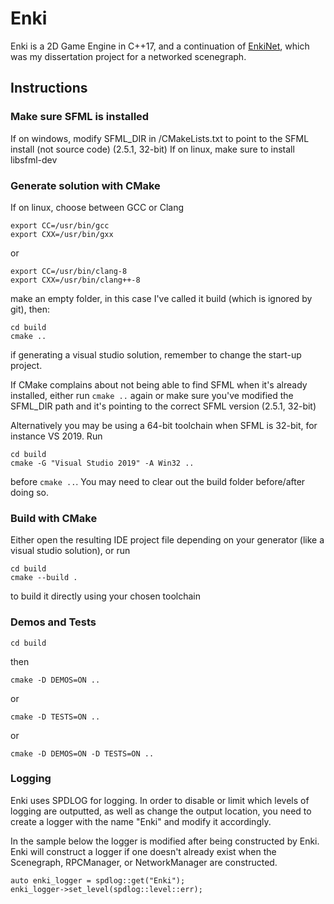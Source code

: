 # Enki
Enki is a 2D Game Engine in C++17, and a continuation of [EnkiNet](https://github.com/Zephilinox/EnkiNet), which was my dissertation project for a networked scenegraph.

## Instructions
### Make sure SFML is installed
If on windows, modify SFML_DIR in /CMakeLists.txt to point to the SFML install (not source code) (2.5.1, 32-bit)
If on linux, make sure to install libsfml-dev

### Generate solution with CMake

If on linux, choose between GCC or Clang

````
export CC=/usr/bin/gcc
export CXX=/usr/bin/gxx
````

or

````
export CC=/usr/bin/clang-8
export CXX=/usr/bin/clang++-8
````

make an empty folder, in this case I've called it build (which is ignored by git), then:


````
cd build
cmake ..
````

if generating a visual studio solution, remember to change the start-up project.

If CMake complains about not being able to find SFML when it's already installed, either run `cmake ..` again or make sure you've modified the SFML_DIR path and it's pointing to the correct SFML version (2.5.1, 32-bit)

Alternatively you may be using a 64-bit toolchain when SFML is 32-bit, for instance VS 2019. Run

````
cd build
cmake -G "Visual Studio 2019" -A Win32 ..
````

before `cmake ..`. You may need to clear out the build folder before/after doing so.

### Build with CMake
Either open the resulting IDE project file depending on your generator (like a visual studio solution), or run

````
cd build
cmake --build .
````

to build it directly using your chosen toolchain

### Demos and Tests

`cd build`

then

`cmake -D DEMOS=ON ..`

or

`cmake -D TESTS=ON ..`

or

`cmake -D DEMOS=ON -D TESTS=ON ..`

### Logging

Enki uses SPDLOG for logging. In order to disable or limit which levels of logging are outputted, as well as change the output location, you need to create a logger with the name "Enki" and modify it accordingly.

In the sample below the logger is modified after being constructed by Enki. Enki will construct a logger if one doesn't already exist when the Scenegraph, RPCManager, or NetworkManager are constructed.

````
auto enki_logger = spdlog::get("Enki");
enki_logger->set_level(spdlog::level::err);
````
